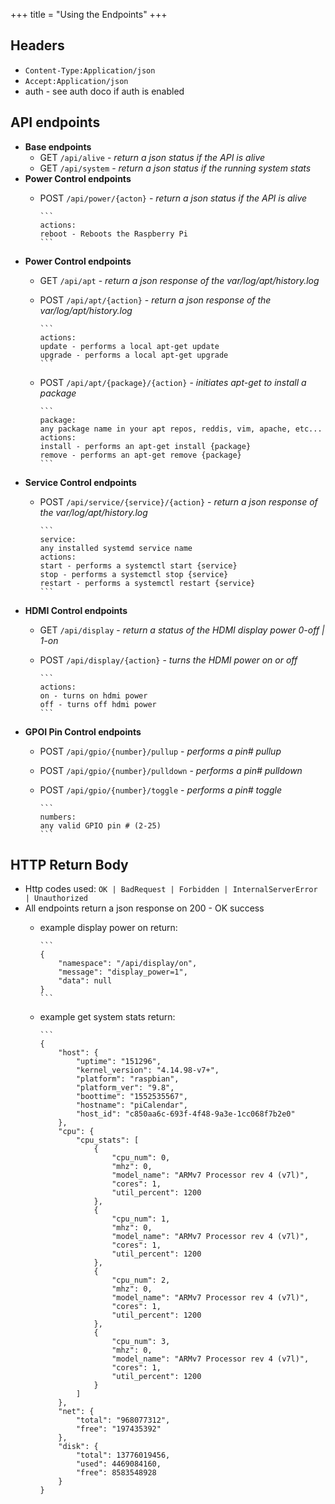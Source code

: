 +++
title = "Using the Endpoints"
+++

## Headers
  * `Content-Type:Application/json`
  * `Accept:Application/json`
  * auth - see auth doco if auth is enabled

## API endpoints
* **Base endpoints**
  * GET `/api/alive` - _return a json status if the API is alive_
  * GET `/api/system` - _return a json status if the running system stats_
* **Power Control endpoints**
  * POST `/api/power/{acton}` - _return a json status if the API is alive_

        ```
        actions:
        reboot - Reboots the Raspberry Pi
        ```

* **Power Control endpoints**
  * GET `/api/apt` - _return a json response of the var/log/apt/history.log_
  * POST `/api/apt/{action}` - _return a json response of the var/log/apt/history.log_

        ```
        actions:
        update - performs a local apt-get update
        upgrade - performs a local apt-get upgrade
        ```

  * POST `/api/apt/{package}/{action}` - _initiates apt-get to install a package_

        ```
        package:
        any package name in your apt repos, reddis, vim, apache, etc...
        actions:
        install - performs an apt-get install {package}
        remove - performs an apt-get remove {package}
        ```

* **Service Control endpoints**
  * POST `/api/service/{service}/{action}` - _return a json response of the var/log/apt/history.log_

        ```
        service:
        any installed systemd service name
        actions:
        start - performs a systemctl start {service}
        stop - performs a systemctl stop {service}
        restart - performs a systemctl restart {service}
        ```

* **HDMI Control endpoints**
  * GET `/api/display` - _return a status of the HDMI display power 0-off | 1-on_
  * POST `/api/display/{action}` - _turns the HDMI power on or off_

        ```
        actions:
        on - turns on hdmi power
        off - turns off hdmi power
        ```

* **GPOI Pin Control endpoints**
  * POST `/api/gpio/{number}/pullup` - _performs a pin# pullup_
  * POST `/api/gpio/{number}/pulldown` - _performs a pin# pulldown_
  * POST `/api/gpio/{number}/toggle` - _performs a pin# toggle_

        ```
        numbers:
        any valid GPIO pin # (2-25)
        ```

## HTTP Return Body
* Http codes used: `OK | BadRequest | Forbidden | InternalServerError | Unauthorized`
* All endpoints return a json response on 200 - OK success
  * example display power on return:

        ```
        {
            "namespace": "/api/display/on",
            "message": "display_power=1",
            "data": null
        }
        ```

  * example get system stats return:

        ```
        {
            "host": {
                "uptime": "151296",
                "kernel_version": "4.14.98-v7+",
                "platform": "raspbian",
                "platform_ver": "9.8",
                "boottime": "1552535567",
                "hostname": "piCalendar",
                "host_id": "c850aa6c-693f-4f48-9a3e-1cc068f7b2e0"
            },
            "cpu": {
                "cpu_stats": [
                    {
                        "cpu_num": 0,
                        "mhz": 0,
                        "model_name": "ARMv7 Processor rev 4 (v7l)",
                        "cores": 1,
                        "util_percent": 1200
                    },
                    {
                        "cpu_num": 1,
                        "mhz": 0,
                        "model_name": "ARMv7 Processor rev 4 (v7l)",
                        "cores": 1,
                        "util_percent": 1200
                    },
                    {
                        "cpu_num": 2,
                        "mhz": 0,
                        "model_name": "ARMv7 Processor rev 4 (v7l)",
                        "cores": 1,
                        "util_percent": 1200
                    },
                    {
                        "cpu_num": 3,
                        "mhz": 0,
                        "model_name": "ARMv7 Processor rev 4 (v7l)",
                        "cores": 1,
                        "util_percent": 1200
                    }
                ]
            },
            "net": {
                "total": "968077312",
                "free": "197435392"
            },
            "disk": {
                "total": 13776019456,
                "used": 4469084160,
                "free": 8583548928
            }
        }
      ```
